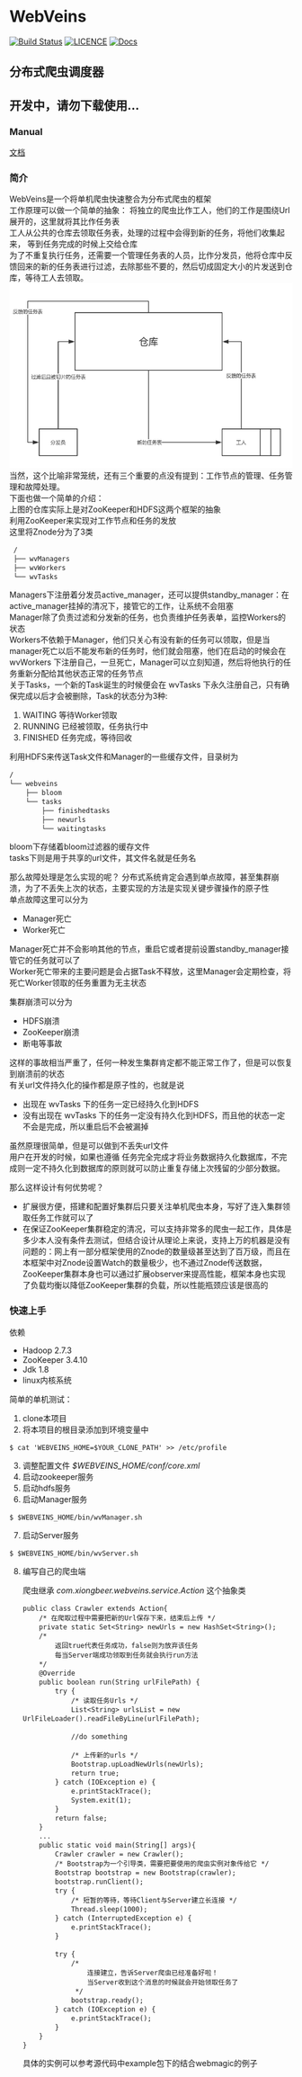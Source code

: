 # WebVeins
[![Build Status](https://travis-ci.org/xiongbeer/WebVeins.svg?branch=master)](https://travis-ci.org/xiongbeer/WebVeins)
[![LICENCE](https://img.shields.io/badge/licence-MIT-blue.svg)](https://raw.githubusercontent.com/xiongbeer/WebVeins/master/LICENSE.txt)
[![Docs](https://img.shields.io/badge/docs-latest-blue.svg)](https://xiongbeer.gitbooks.io/webveinsguide/content/)
## 分布式爬虫调度器
## 开发中，请勿下载使用...
### Manual
[文档](https://xiongbeer.gitbooks.io/webveinsguide/content/)
### 简介
WebVeins是一个将单机爬虫快速整合为分布式爬虫的框架   
工作原理可以做一个简单的抽象：
将独立的爬虫比作工人，他们的工作是围绕Url展开的，这里就将其比作任务表  
工人从公共的仓库去领取任务表，处理的过程中会得到新的任务，将他们收集起来，
等到任务完成的时候上交给仓库  
为了不重复执行任务，还需要一个管理任务表的人员，比作分发员，他将仓库中反馈回来的新的任务表进行过滤，去除那些不要的，然后切成固定大小的片发送到仓库，等待工人去领取。
![abstract](data/images/Verilog.png)  
当然，这个比喻非常笼统，还有三个重要的点没有提到：工作节点的管理、任务管理和故障处理。  
下面也做一个简单的介绍：  
上图的仓库实际上是对ZooKeeper和HDFS这两个框架的抽象  
利用ZooKeeper来实现对工作节点和任务的发放  
这里将Znode分为了3类

     /
     ├── wvManagers
     ├── wvWorkers
     └── wvTasks

Managers下注册着分发员active_manager，还可以提供standby_manager：在active_manager挂掉的清况下，接管它的工作，让系统不会阻塞  
Manager除了负责过滤和分发新的任务，也负责维护任务表单，监控Workers的状态  
Workers不依赖于Manager，他们只关心有没有新的任务可以领取，但是当manager死亡以后不能发布新的任务时，他们就会阻塞，他们在启动的时候会在 wvWorkers 下注册自己，一旦死亡，Manager可以立刻知道，然后将他执行的任务重新分配给其他状态正常的任务节点  
关于Tasks，一个新的Task诞生的时候便会在 wvTasks 下永久注册自己，只有确保完成以后才会被删除，Task的状态分为3种:
1. WAITING 等待Worker领取
2. RUNNING 已经被领取，任务执行中
3. FINISHED 任务完成，等待回收

利用HDFS来传送Task文件和Manager的一些缓存文件，目录树为

    /
    └── webveins
        ├── bloom
        └── tasks
            ├── finishedtasks
            ├── newurls
            └── waitingtasks

bloom下存储着bloom过滤器的缓存文件  
tasks下则是用于共享的url文件，其文件名就是任务名  

那么故障处理是怎么实现的呢？
分布式系统肯定会遇到单点故障，甚至集群崩溃，为了不丢失上次的状态，主要实现的方法是实现关键步骤操作的原子性  
单点故障这里可以分为
- Manager死亡
- Worker死亡

Manager死亡并不会影响其他的节点，重启它或者提前设置standby_manager接管它的任务就可以了  
Worker死亡带来的主要问题是会占据Task不释放，这里Manager会定期检查，将死亡Worker领取的任务重置为无主状态  

集群崩溃可以分为
- HDFS崩溃
- ZooKeeper崩溃
- 断电等事故

这样的事故相当严重了，任何一种发生集群肯定都不能正常工作了，但是可以恢复到崩溃前的状态  
有关url文件持久化的操作都是原子性的，也就是说
- 出现在 wvTasks 下的任务一定已经持久化到HDFS
- 没有出现在 wvTasks 下的任务一定没有持久化到HDFS，而且他的状态一定不会是完成，所以重启后不会被漏掉

虽然原理很简单，但是可以做到不丢失url文件  
用户在开发的时候，如果也遵循 任务完全完成才将业务数据持久化数据库，不完成则一定不持久化到数据库的原则就可以防止重复存储上次残留的少部分数据。

那么这样设计有何优势呢？
- 扩展很方便，搭建和配置好集群后只要关注单机爬虫本身，写好了连入集群领取任务工作就可以了
- 在保证ZooKeeper集群稳定的清况，可以支持非常多的爬虫一起工作，具体是多少本人没有条件去测试，但结合设计从理论上来说，支持上万的机器是没有问题的：网上有一部分框架使用的Znode的数量级甚至达到了百万级，而且在本框架中对Znode设置Watch的数量极少，也不通过Znode传送数据，ZooKeeper集群本身也可以通过扩展observer来提高性能，框架本身也实现了负载均衡以降低ZooKeeper集群的负载，所以性能瓶颈应该是很高的

### 快速上手
依赖
- Hadoop 2.7.3
- ZooKeeper 3.4.10
- Jdk 1.8
- linux内核系统

简单的单机测试：  
1. clone本项目
2. 将本项目的根目录添加到环境变量中
```
$ cat 'WEBVEINS_HOME=$YOUR_CLONE_PATH' >> /etc/profile
```
3. 调整配置文件 *$WEBVEINS_HOME/conf/core.xml*
4. 启动zookeeper服务
5. 启动hdfs服务
6. 启动Manager服务
```
$ $WEBVEINS_HOME/bin/wvManager.sh
```
7. 启动Server服务
```
$ $WEBVEINS_HOME/bin/wvServer.sh
```
8. 编写自己的爬虫端

    爬虫继承 *com.xiongbeer.webveins.service.Action* 这个抽象类
    ```
    public class Crawler extends Action{
        /* 在爬取过程中需要把新的Url保存下来，结束后上传 */
        private static Set<String> newUrls = new HashSet<String>();
        /*
            返回true代表任务成功，false则为放弃该任务
            每当Server端成功领取到任务就会执行run方法
        */
        @Override
        public boolean run(String urlFilePath) {
            try {
                /* 读取任务Urls */
                List<String> urlsList = new UrlFileLoader().readFileByLine(urlFilePath);

                //do something

                /* 上传新的urls */
                Bootstrap.upLoadNewUrls(newUrls);
                return true;
            } catch (IOException e) {
                e.printStackTrace();
                System.exit(1);
            }
            return false;
        }
        ...
        public static void main(String[] args){
            Crawler crawler = new Crawler();
            /* Bootstrap为一个引导类，需要把要使用的爬虫实例对象传给它 */
            Bootstrap bootstrap = new Bootstrap(crawler);
            bootstrap.runClient();
            try {
                /* 短暂的等待，等待Client与Server建立长连接 */
                Thread.sleep(1000);
            } catch (InterruptedException e) {
                e.printStackTrace();
            }

            try {
                /*
                    连接建立，告诉Server爬虫已经准备好啦！
                    当Server收到这个消息的时候就会开始领取任务了
                 */
                bootstrap.ready();
            } catch (IOException e) {
                e.printStackTrace();
            }
        }
    }
    ```
    具体的实例可以参考源代码中example包下的结合webmagic的例子
